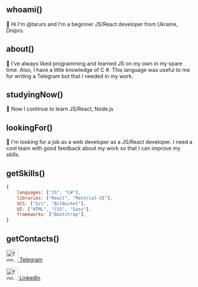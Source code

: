 ## whoami()
👋 Hi I'm @tarurs and I'm a beginner JS/React developer from Ukraine, Dnipro.

## about()
👀 I've always liked programming and learned JS on my own in my spare time. Also, I have a little knowledge of C #. This language was useful to me for writing a Telegram bot that I needed in my work.

## studyingNow()
🌱 Now I continue to learn JS/React, Node.js

## lookingFor()
:mag_right: I'm looking for a job as a web developer as a JS/React developer. I need a cool team with good feedback about my work so that I can improve my skills.

## getSkills()
```JavaScript
{
    languages: ["JS", "C#"],
    libraries: ["React", "Material-UI"],
    VCS: ["Git", "BitBucket"],
    UI: ["HTML", "CSS", "Sass"],
    frameworks: ["Bootstrap"],
}
```

## getContacts()
<p><img src="https://www.shareicon.net/data/2015/09/18/103119_telegram_512x512.png" alt="foo" title="title" style="width: 32px"/><a href="https://t.me/sergey_gaevskiy"> Telegram</a></p>
<p><img src="https://thumbs.dreamstime.com/b/linkedin-icon-filled-website-design-mobile-app-development-social-collection-isolated-black-background-155363702.jpg" alt="foo" title="title" style="width: 32px"/><a href="https://www.linkedin.com/in/serhiy-gaevskiy-8708b515a/"> LinkedIn</a></p>
